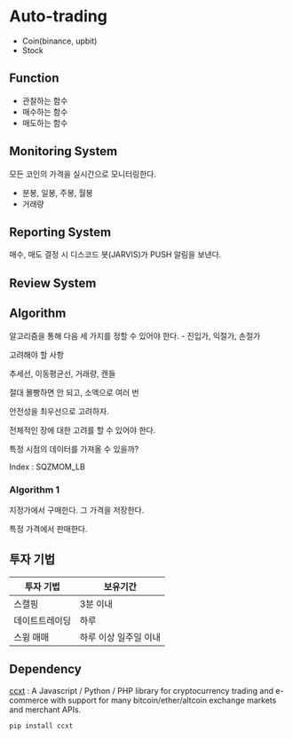 # Auto-trading

- Coin(binance, upbit)
- Stock

## Function

- 관찰하는 함수
- 매수하는 함수
- 매도하는 함수

## Monitoring System

모든 코인의 가격을 실시간으로 모니터링한다.

- 분봉, 일봉, 주봉, 월봉
- 거래량

## Reporting System

매수, 매도 결정 시 디스코드 봇(JARVIS)가 PUSH 알림을 보낸다.

## Review System

## Algorithm

알고리즘을 통해 다음 세 가지를 정할 수 있어야 한다. - 진입가, 익절가, 손절가

고려해야 할 사항

추세선, 이동평균선, 거래량, 캔들

절대 몰빵하면 안 되고, 소액으로 여러 번

안전성을 최우선으로 고려하자.

전체적인 장에 대한 고려를 할 수 있어야 한다.

특정 시점의 데이터를 가져올 수 있을까?

Index : SQZMOM_LB

### Algorithm 1

지정가에서 구매한다. 그 가격을 저장한다.

특정 가격에서 판매한다.

## 투자 기법

|투자 기법|보유기간|
|---|---|
|스캘핑|3분 이내|
|데이트트레이딩|하루|
|스윙 매매|하루 이상 일주일 이내|

## Dependency

[ccxt](https://github.com/ccxt/ccxt) : A Javascript / Python / PHP library for cryptocurrency trading and e-commerce with support for many bitcoin/ether/altcoin exchange markets and merchant APIs.

```
pip install ccxt 
```
